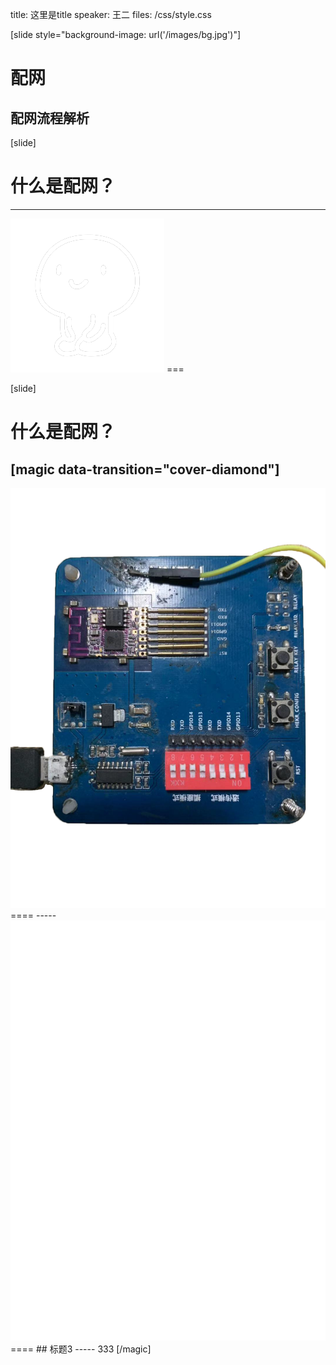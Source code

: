 title: 这里是title
speaker: 王二
files: /css/style.css


[slide style="background-image: url('/images/bg.jpg')"]
# 配网
## 配网流程解析

[slide]
# 什么是配网？
---
<img src="/images/q1.png">
===

[slide]
# 什么是配网？
[magic data-transition="cover-diamond"]
-----
<img src="/images/dl.png">
====
-----
<img src="/images/dl-2.png">
====
## 标题3
-----
333
[/magic]